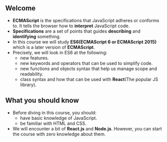 ## Welcome
* **ECMAScript** is the specifications that JavaScript adheres or conforms to. It tells the browser how to **interpret** JavaScript code.
* **Specifications** are a set of points that guides **describing** and **identifying** something.
* In this course we will study **ES6(ECMAScript 6 or ECMAScript 2015)** which is a later version of **ECMAScript**.
* Precisely, we will look in ES6 at the following:
    * new features.
    * new keywords and operators that can be used to simplify code.
    * new functions and objects syntax that help us manage scope and readability.
    * class syntax and how that can be used with **React**(The popular JS library).

## What you should know
* Before diving in this course, you should:
    * have basic knowledge of JavaScript.
    * be familiar with HTML and CSS.
* We will encounter a bit of **React.js** and **Node.js**. However, you can start the course with zero knowledge about them.     
